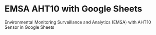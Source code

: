 # EMSA AHT10 with Google Sheets
Environmental Monitoring Surveillance and Analytics (EMSA) with AHT10 Sensor in Google Sheets
